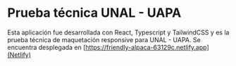# Prueba técnica UNAL - UAPA
Esta aplicación fue desarrollada con React, Typescript y TailwindCSS y es la prueba técnica de maquetación responsive para UNAL - UAPA. Se encuentra desplegada en [https://friendly-alpaca-63129c.netlify.app](Netlify)

